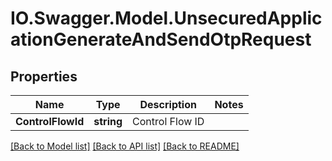 # IO.Swagger.Model.UnsecuredApplicationGenerateAndSendOtpRequest
## Properties

Name | Type | Description | Notes
------------ | ------------- | ------------- | -------------
**ControlFlowId** | **string** | Control Flow ID | 

[[Back to Model list]](../README.md#documentation-for-models) [[Back to API list]](../README.md#documentation-for-api-endpoints) [[Back to README]](../README.md)

